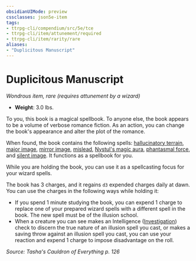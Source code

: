 ```yaml
---
obsidianUIMode: preview
cssclasses: json5e-item
tags:
- ttrpg-cli/compendium/src/5e/tce
- ttrpg-cli/item/attunement/required
- ttrpg-cli/item/rarity/rare
aliases: 
- "Duplicitous Manuscript"
---
```

# Duplicitous Manuscript
*Wondrous item, rare (requires attunement by a wizard)*  


- **Weight**: 3.0 lbs.

To you, this book is a magical spellbook. To anyone else, the book appears to be a volume of verbose romance fiction. As an action, you can change the book's appearance and alter the plot of the romance.

When found, the book contains the following spells: [hallucinatory terrain](Інструменти%20ДМ/CLI/spells/hallucinatory-terrain-xphb.md), [major image](Інструменти%20ДМ/CLI/spells/major-image-xphb.md), [mirror image](Інструменти%20ДМ/CLI/spells/mirror-image-xphb.md), [mislead](Інструменти%20ДМ/CLI/spells/mislead-xphb.md), [Nystul's magic aura](Інструменти%20ДМ/CLI/spells/nystuls-magic-aura-xphb.md), [phantasmal force](Інструменти%20ДМ/CLI/spells/phantasmal-force-xphb.md), and [silent image](Інструменти%20ДМ/CLI/spells/silent-image-xphb.md). It functions as a spellbook for you.

While you are holding the book, you can use it as a spellcasting focus for your wizard spells.

The book has 3 charges, and it regains `d3` expended charges daily at dawn. You can use the charges in the following ways while holding it:

- If you spend 1 minute studying the book, you can expend 1 charge to replace one of your prepared wizard spells with a different spell in the book. The new spell must be of the illusion school.  
- When a creature you can see makes an Intelligence ([Investigation](Інструменти%20ДМ/CLI/rules/skills.md#Investigation)) check to discern the true nature of an illusion spell you cast, or makes a saving throw against an illusion spell you cast, you can use your reaction and expend 1 charge to impose disadvantage on the roll.  

*Source: Tasha's Cauldron of Everything p. 126*